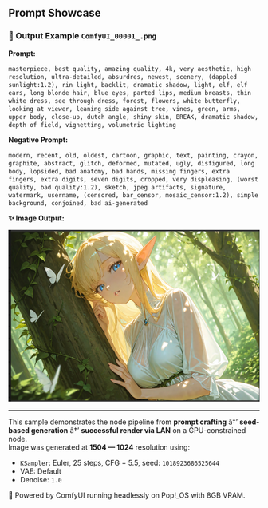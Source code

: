 ## Prompt Showcase

### 📸 Output Example `ComfyUI_00001_.png`

**Prompt:**

```
masterpiece, best quality, amazing quality, 4k, very aesthetic, high resolution, ultra-detailed, absurdres, newest, scenery, (dappled sunlight:1.2), rin light, backlit, dramatic shadow, light, elf, elf ears, long blonde hair, blue eyes, parted lips, medium breasts, thin white dress, see through dress, forest, flowers, white butterfly, looking at viewer, leaning side against tree, vines, green, arms, upper body, close-up, dutch angle, shiny skin, BREAK, dramatic shadow, depth of field, vignetting, volumetric lighting
```

**Negative Prompt:**

```
modern, recent, old, oldest, cartoon, graphic, text, painting, crayon, graphite, abstract, glitch, deformed, mutated, ugly, disfigured, long body, lopsided, bad anatomy, bad hands, missing fingers, extra fingers, extra digits, seven digits, cropped, very displeasing, (worst quality, bad quality:1.2), sketch, jpeg artifacts, signature, watermark, username, (censored, bar_censor, mosaic_censor:1.2), simple background, conjoined, bad ai-generated
```

**✨ Image Output:**

![ComfyUI_00001_](../image_outputs/ComfyUI_00001_.png)

---

This sample demonstrates the node pipeline from **prompt crafting** â†’ **seed-based generation** â†’ **successful render via LAN** on a GPU-constrained node.  
Image was generated at **1504 — 1024** resolution using:
- `KSampler`: Euler, 25 steps, CFG = 5.5, seed: `1018923686525644`
- VAE: Default
- Denoise: `1.0`

🔧 Powered by ComfyUI running headlessly on Pop!_OS with 8GB VRAM.
